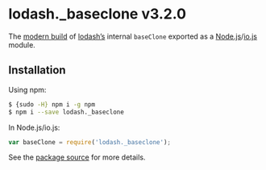 # lodash._baseclone v3.2.0

The [modern build](https://github.com/lodash/lodash/wiki/Build-Differences) of [lodash’s](https://lodash.com/) internal `baseClone` exported as a [Node.js](http://nodejs.org/)/[io.js](https://iojs.org/) module.

## Installation

Using npm:

```bash
$ {sudo -H} npm i -g npm
$ npm i --save lodash._baseclone
```

In Node.js/io.js:

```js
var baseClone = require('lodash._baseclone');
```

See the [package source](https://github.com/lodash/lodash/blob/3.2.0-npm-packages/lodash._baseclone) for more details.
